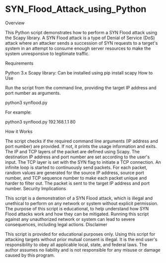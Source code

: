 # SYN_Flood_Attack_using_Python

Overview

This Python script demonstrates how to perform a SYN Flood attack using the Scapy library. A SYN Flood attack is a type of Denial of Service (DoS) attack where an attacker sends a succession of SYN requests to a target's system in an attempt to consume enough server resources to make the system unresponsive to legitimate traffic.

Requirements

Python 3.x
Scapy library: Can be installed using pip install scapy
How to Use

Run the script from the command line, providing the target IP address and port number as arguments.

python3 synflood.py <Target-IP> <Port-Number>

For example:

python3 synflood.py 192.168.1.1 80

How it Works

The script checks if the required command line arguments (IP address and port number) are provided. If not, it prints the usage information and exits.
The IP and TCP layers of the packet are defined using Scapy. The destination IP address and port number are set according to the user's input. The TCP layer is set with the SYN flag to initiate a TCP connection.
An infinite loop is started to continuously send packets.
For each packet, random values are generated for the source IP address, source port number, and TCP sequence number to make each packet unique and harder to filter out.
The packet is sent to the target IP address and port number.
Security Implications

This script is a demonstration of a SYN Flood attack, which is illegal and unethical to perform on any network or system without explicit permission.
The purpose of this script is educational, to help understand how SYN Flood attacks work and how they can be mitigated.
Running this script against any unauthorized network or system can lead to severe consequences, including legal actions.
Disclaimer

This script is provided for educational purposes only. Using this script for attacking targets without prior mutual consent is illegal. It is the end user's responsibility to obey all applicable local, state, and federal laws. The author assumes no liability and is not responsible for any misuse or damage caused by this program.
